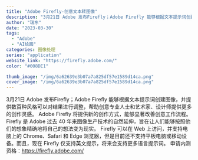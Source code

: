 ```yaml
---
title: "Adobe Firefly-创意文本转图像"
description: "3月21日 Adobe 发布Firefly；Adobe Firefly 能够根据文本提示词创建图像，并提供数百种风格可以"
author: "瑞东"
date: "2023-03-30"
tags:
  - "Adobe"
  - "AI绘画"
categories: 图像处理
series: "application"
website_link: "https://firefly.adobe.com/"
color: "#008DE1"

thumb_image: "/img/6a62639e3b07a7a825df57e1589d14ca.png"
cover_image: "/img/6a62639e3b07a7a825df57e1589d14ca.png"
---
```


3月21日 Adobe 发布Firefly；Adobe Firefly 能够根据文本提示词创建图像，并提供数百种风格可以对结果进行调整，帮助创意专业人士和艺术家、设计师提供更多的创作灵感。 Adobe Firefly 将提供新的创作方式，能够显著改善创意工作流程。Firefly 是 Adobe 过去 40 年来图像生产技术的自然延伸，旨在让人们能够按照他们的想象精确地将自己的想法变为现实。 Firefly 可以在 Web 上访问，并支持电脑上的 Chrome、Safari 和 Edge 浏览器，但是目前还不支持平板电脑或移动设备。而且，现在 Firefly 仅支持英文提示，将来会支持更多语言提示词。 申请内测资格：https://firefly.adobe.com/
